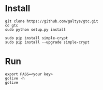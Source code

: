 # Install

```
git clone https://github.com/galtys/gtc.git
cd gtc
sudo python setup.py install

sudo pip install simple-crypt
sudo pip install --upgrade simple-crypt
```

# Run

```
export PASS=<your key>
golive -h
golive
```
